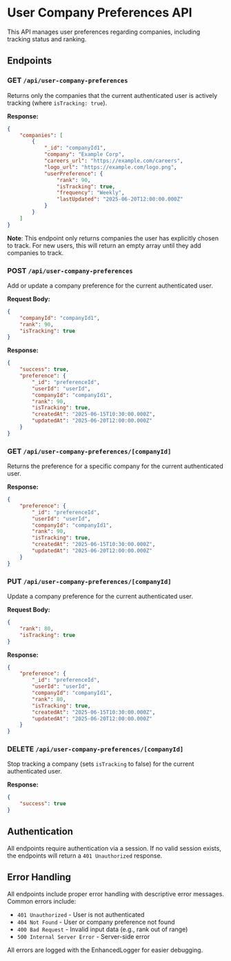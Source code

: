 # User Company Preferences API

This API manages user preferences regarding companies, including tracking status and ranking.

## Endpoints

### GET `/api/user-company-preferences`

Returns only the companies that the current authenticated user is actively tracking (where `isTracking: true`).

**Response:**

```json
{
	"companies": [
		{
			"_id": "companyId1",
			"company": "Example Corp",
			"careers_url": "https://example.com/careers",
			"logo_url": "https://example.com/logo.png",
			"userPreference": {
				"rank": 90,
				"isTracking": true,
				"frequency": "Weekly",
				"lastUpdated": "2025-06-20T12:00:00.000Z"
			}
		}
	]
}
```

**Note**: This endpoint only returns companies the user has explicitly chosen to track. For new users, this will return an empty array until they add companies to track.

### POST `/api/user-company-preferences`

Add or update a company preference for the current authenticated user.

**Request Body:**

```json
{
	"companyId": "companyId1",
	"rank": 90,
	"isTracking": true
}
```

**Response:**

```json
{
	"success": true,
	"preference": {
		"_id": "preferenceId",
		"userId": "userId",
		"companyId": "companyId1",
		"rank": 90,
		"isTracking": true,
		"createdAt": "2025-06-15T10:30:00.000Z",
		"updatedAt": "2025-06-20T12:00:00.000Z"
	}
}
```

### GET `/api/user-company-preferences/[companyId]`

Returns the preference for a specific company for the current authenticated user.

**Response:**

```json
{
	"preference": {
		"_id": "preferenceId",
		"userId": "userId",
		"companyId": "companyId1",
		"rank": 90,
		"isTracking": true,
		"createdAt": "2025-06-15T10:30:00.000Z",
		"updatedAt": "2025-06-20T12:00:00.000Z"
	}
}
```

### PUT `/api/user-company-preferences/[companyId]`

Update a company preference for the current authenticated user.

**Request Body:**

```json
{
	"rank": 80,
	"isTracking": true
}
```

**Response:**

```json
{
	"preference": {
		"_id": "preferenceId",
		"userId": "userId",
		"companyId": "companyId1",
		"rank": 80,
		"isTracking": true,
		"createdAt": "2025-06-15T10:30:00.000Z",
		"updatedAt": "2025-06-20T12:00:00.000Z"
	}
}
```

### DELETE `/api/user-company-preferences/[companyId]`

Stop tracking a company (sets `isTracking` to false) for the current authenticated user.

**Response:**

```json
{
	"success": true
}
```

## Authentication

All endpoints require authentication via a session. If no valid session exists, the endpoints will return a `401 Unauthorized` response.

## Error Handling

All endpoints include proper error handling with descriptive error messages. Common errors include:

- `401 Unauthorized` - User is not authenticated
- `404 Not Found` - User or company preference not found
- `400 Bad Request` - Invalid input data (e.g., rank out of range)
- `500 Internal Server Error` - Server-side error

All errors are logged with the EnhancedLogger for easier debugging.
